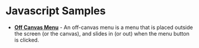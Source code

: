 # Javascript Samples

* **[Off Canvas Menu](off-canvas-menu/)** - An off-canvas menu is a menu that is placed outside the screen (or the canvas), and slides in (or out) when the menu button is clicked.
